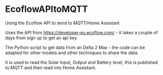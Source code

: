 # EcoflowAPItoMQTT
 Using the Ecoflow API to send to MQTT/Home Assistant

Uses the API from https://developer-eu.ecoflow.com/  - it takes a couple of days from sign up to get an api key

The Python script to get data from an Delta 2 Max - the code can be adapted for other models and other techniques to share the data.

It is used to read the Solar Input, Output and Battery level, this is published to MQTT and then read into Home Assistant.

